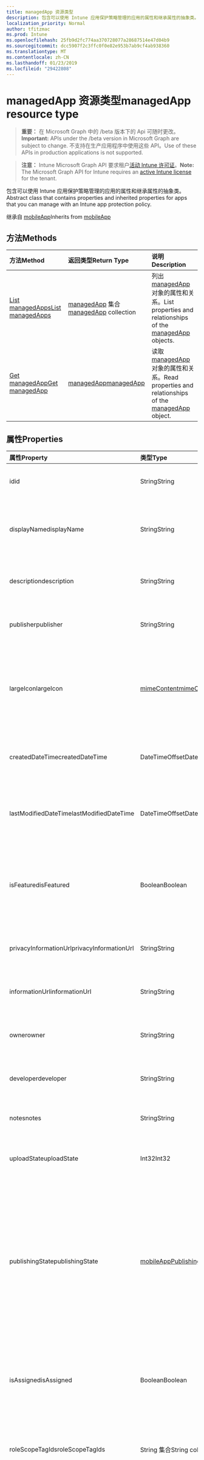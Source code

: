 ```yaml
---
title: managedApp 资源类型
description: 包含可以使用 Intune 应用保护策略管理的应用的属性和继承属性的抽象类。
localization_priority: Normal
author: tfitzmac
ms.prod: Intune
ms.openlocfilehash: 25fb9d2fc774aa370728077a28687514e47d04b9
ms.sourcegitcommit: dcc5907f2c3ffc0f0e82e953b7ab9cf4ab938360
ms.translationtype: MT
ms.contentlocale: zh-CN
ms.lasthandoff: 01/23/2019
ms.locfileid: "29422808"
---
```

# <a name="managedapp-resource-type"></a><span data-ttu-id="34d41-103">managedApp 资源类型</span><span class="sxs-lookup"><span data-stu-id="34d41-103">managedApp resource type</span></span>

> <span data-ttu-id="34d41-104">**重要：** 在 Microsoft Graph 中的 /beta 版本下的 Api 可随时更改。</span><span class="sxs-lookup"><span data-stu-id="34d41-104">**Important:** APIs under the /beta version in Microsoft Graph are subject to change.</span></span> <span data-ttu-id="34d41-105">不支持在生产应用程序中使用这些 API。</span><span class="sxs-lookup"><span data-stu-id="34d41-105">Use of these APIs in production applications is not supported.</span></span>

> <span data-ttu-id="34d41-106">**注意：** Intune Microsoft Graph API 要求租户[活动 Intune 许可证](https://go.microsoft.com/fwlink/?linkid=839381)。</span><span class="sxs-lookup"><span data-stu-id="34d41-106">**Note:** The Microsoft Graph API for Intune requires an [active Intune license](https://go.microsoft.com/fwlink/?linkid=839381) for the tenant.</span></span>

<span data-ttu-id="34d41-107">包含可以使用 Intune 应用保护策略管理的应用的属性和继承属性的抽象类。</span><span class="sxs-lookup"><span data-stu-id="34d41-107">Abstract class that contains properties and inherited properties for apps that you can manage with an Intune app protection policy.</span></span>


<span data-ttu-id="34d41-108">继承自 [mobileApp](../resources/intune-apps-mobileapp.md)</span><span class="sxs-lookup"><span data-stu-id="34d41-108">Inherits from [mobileApp](../resources/intune-apps-mobileapp.md)</span></span>

## <a name="methods"></a><span data-ttu-id="34d41-109">方法</span><span class="sxs-lookup"><span data-stu-id="34d41-109">Methods</span></span>
|<span data-ttu-id="34d41-110">方法</span><span class="sxs-lookup"><span data-stu-id="34d41-110">Method</span></span>|<span data-ttu-id="34d41-111">返回类型</span><span class="sxs-lookup"><span data-stu-id="34d41-111">Return Type</span></span>|<span data-ttu-id="34d41-112">说明</span><span class="sxs-lookup"><span data-stu-id="34d41-112">Description</span></span>|
|:---|:---|:---|
|[<span data-ttu-id="34d41-113">List managedApps</span><span class="sxs-lookup"><span data-stu-id="34d41-113">List managedApps</span></span>](../api/intune-apps-managedapp-list.md)|<span data-ttu-id="34d41-114">[managedApp](../resources/intune-apps-managedapp.md) 集合</span><span class="sxs-lookup"><span data-stu-id="34d41-114">[managedApp](../resources/intune-apps-managedapp.md) collection</span></span>|<span data-ttu-id="34d41-115">列出 [managedApp](../resources/intune-apps-managedapp.md) 对象的属性和关系。</span><span class="sxs-lookup"><span data-stu-id="34d41-115">List properties and relationships of the [managedApp](../resources/intune-apps-managedapp.md) objects.</span></span>|
|[<span data-ttu-id="34d41-116">Get managedApp</span><span class="sxs-lookup"><span data-stu-id="34d41-116">Get managedApp</span></span>](../api/intune-apps-managedapp-get.md)|[<span data-ttu-id="34d41-117">managedApp</span><span class="sxs-lookup"><span data-stu-id="34d41-117">managedApp</span></span>](../resources/intune-apps-managedapp.md)|<span data-ttu-id="34d41-118">读取 [managedApp](../resources/intune-apps-managedapp.md) 对象的属性和关系。</span><span class="sxs-lookup"><span data-stu-id="34d41-118">Read properties and relationships of the [managedApp](../resources/intune-apps-managedapp.md) object.</span></span>|

## <a name="properties"></a><span data-ttu-id="34d41-119">属性</span><span class="sxs-lookup"><span data-stu-id="34d41-119">Properties</span></span>
|<span data-ttu-id="34d41-120">属性</span><span class="sxs-lookup"><span data-stu-id="34d41-120">Property</span></span>|<span data-ttu-id="34d41-121">类型</span><span class="sxs-lookup"><span data-stu-id="34d41-121">Type</span></span>|<span data-ttu-id="34d41-122">说明</span><span class="sxs-lookup"><span data-stu-id="34d41-122">Description</span></span>|
|:---|:---|:---|
|<span data-ttu-id="34d41-123">id</span><span class="sxs-lookup"><span data-stu-id="34d41-123">id</span></span>|<span data-ttu-id="34d41-124">String</span><span class="sxs-lookup"><span data-stu-id="34d41-124">String</span></span>|<span data-ttu-id="34d41-125">实体的键。</span><span class="sxs-lookup"><span data-stu-id="34d41-125">Key of the entity.</span></span> <span data-ttu-id="34d41-126">继承自 [mobileApp](../resources/intune-apps-mobileapp.md)</span><span class="sxs-lookup"><span data-stu-id="34d41-126">Inherited from [mobileApp](../resources/intune-apps-mobileapp.md)</span></span>|
|<span data-ttu-id="34d41-127">displayName</span><span class="sxs-lookup"><span data-stu-id="34d41-127">displayName</span></span>|<span data-ttu-id="34d41-128">String</span><span class="sxs-lookup"><span data-stu-id="34d41-128">String</span></span>|<span data-ttu-id="34d41-129">管理员提供或导入的应用标题。</span><span class="sxs-lookup"><span data-stu-id="34d41-129">The admin provided or imported title of the app.</span></span> <span data-ttu-id="34d41-130">继承自 [mobileApp](../resources/intune-apps-mobileapp.md)</span><span class="sxs-lookup"><span data-stu-id="34d41-130">Inherited from [mobileApp](../resources/intune-apps-mobileapp.md)</span></span>|
|<span data-ttu-id="34d41-131">description</span><span class="sxs-lookup"><span data-stu-id="34d41-131">description</span></span>|<span data-ttu-id="34d41-132">String</span><span class="sxs-lookup"><span data-stu-id="34d41-132">String</span></span>|<span data-ttu-id="34d41-133">应用的说明。</span><span class="sxs-lookup"><span data-stu-id="34d41-133">The description of the app.</span></span> <span data-ttu-id="34d41-134">继承自 [mobileApp](../resources/intune-apps-mobileapp.md)</span><span class="sxs-lookup"><span data-stu-id="34d41-134">Inherited from [mobileApp](../resources/intune-apps-mobileapp.md)</span></span>|
|<span data-ttu-id="34d41-135">publisher</span><span class="sxs-lookup"><span data-stu-id="34d41-135">publisher</span></span>|<span data-ttu-id="34d41-136">String</span><span class="sxs-lookup"><span data-stu-id="34d41-136">String</span></span>|<span data-ttu-id="34d41-137">应用的发布者。</span><span class="sxs-lookup"><span data-stu-id="34d41-137">The publisher of the app.</span></span> <span data-ttu-id="34d41-138">继承自 [mobileApp](../resources/intune-apps-mobileapp.md)</span><span class="sxs-lookup"><span data-stu-id="34d41-138">Inherited from [mobileApp](../resources/intune-apps-mobileapp.md)</span></span>|
|<span data-ttu-id="34d41-139">largeIcon</span><span class="sxs-lookup"><span data-stu-id="34d41-139">largeIcon</span></span>|[<span data-ttu-id="34d41-140">mimeContent</span><span class="sxs-lookup"><span data-stu-id="34d41-140">mimeContent</span></span>](../resources/intune-shared-mimecontent.md)|<span data-ttu-id="34d41-141">要显示在应用详细信息中并用于图标上传的大图标。</span><span class="sxs-lookup"><span data-stu-id="34d41-141">The large icon, to be displayed in the app details and used for upload of the icon.</span></span> <span data-ttu-id="34d41-142">继承自 [mobileApp](../resources/intune-apps-mobileapp.md)</span><span class="sxs-lookup"><span data-stu-id="34d41-142">Inherited from [mobileApp](../resources/intune-apps-mobileapp.md)</span></span>|
|<span data-ttu-id="34d41-143">createdDateTime</span><span class="sxs-lookup"><span data-stu-id="34d41-143">createdDateTime</span></span>|<span data-ttu-id="34d41-144">DateTimeOffset</span><span class="sxs-lookup"><span data-stu-id="34d41-144">DateTimeOffset</span></span>|<span data-ttu-id="34d41-145">创建应用的日期和时间。</span><span class="sxs-lookup"><span data-stu-id="34d41-145">The date and time the app was created.</span></span> <span data-ttu-id="34d41-146">继承自 [mobileApp](../resources/intune-apps-mobileapp.md)</span><span class="sxs-lookup"><span data-stu-id="34d41-146">Inherited from [mobileApp](../resources/intune-apps-mobileapp.md)</span></span>|
|<span data-ttu-id="34d41-147">lastModifiedDateTime</span><span class="sxs-lookup"><span data-stu-id="34d41-147">lastModifiedDateTime</span></span>|<span data-ttu-id="34d41-148">DateTimeOffset</span><span class="sxs-lookup"><span data-stu-id="34d41-148">DateTimeOffset</span></span>|<span data-ttu-id="34d41-149">上次修改应用的日期和时间。</span><span class="sxs-lookup"><span data-stu-id="34d41-149">The date and time the app was last modified.</span></span> <span data-ttu-id="34d41-150">继承自 [mobileApp](../resources/intune-apps-mobileapp.md)</span><span class="sxs-lookup"><span data-stu-id="34d41-150">Inherited from [mobileApp](../resources/intune-apps-mobileapp.md)</span></span>|
|<span data-ttu-id="34d41-151">isFeatured</span><span class="sxs-lookup"><span data-stu-id="34d41-151">isFeatured</span></span>|<span data-ttu-id="34d41-152">Boolean</span><span class="sxs-lookup"><span data-stu-id="34d41-152">Boolean</span></span>|<span data-ttu-id="34d41-153">指示应用是否被管理员标记为特色的值。继承自 [mobileApp](../resources/intune-apps-mobileapp.md)</span><span class="sxs-lookup"><span data-stu-id="34d41-153">The value indicating whether the app is marked as featured by the admin. Inherited from [mobileApp](../resources/intune-apps-mobileapp.md)</span></span>|
|<span data-ttu-id="34d41-154">privacyInformationUrl</span><span class="sxs-lookup"><span data-stu-id="34d41-154">privacyInformationUrl</span></span>|<span data-ttu-id="34d41-155">String</span><span class="sxs-lookup"><span data-stu-id="34d41-155">String</span></span>|<span data-ttu-id="34d41-156">隐私声明 Url。</span><span class="sxs-lookup"><span data-stu-id="34d41-156">The privacy statement Url.</span></span> <span data-ttu-id="34d41-157">继承自 [mobileApp](../resources/intune-apps-mobileapp.md)</span><span class="sxs-lookup"><span data-stu-id="34d41-157">Inherited from [mobileApp](../resources/intune-apps-mobileapp.md)</span></span>|
|<span data-ttu-id="34d41-158">informationUrl</span><span class="sxs-lookup"><span data-stu-id="34d41-158">informationUrl</span></span>|<span data-ttu-id="34d41-159">String</span><span class="sxs-lookup"><span data-stu-id="34d41-159">String</span></span>|<span data-ttu-id="34d41-160">详细信息 Url。</span><span class="sxs-lookup"><span data-stu-id="34d41-160">The more information Url.</span></span> <span data-ttu-id="34d41-161">继承自 [mobileApp](../resources/intune-apps-mobileapp.md)</span><span class="sxs-lookup"><span data-stu-id="34d41-161">Inherited from [mobileApp](../resources/intune-apps-mobileapp.md)</span></span>|
|<span data-ttu-id="34d41-162">owner</span><span class="sxs-lookup"><span data-stu-id="34d41-162">owner</span></span>|<span data-ttu-id="34d41-163">String</span><span class="sxs-lookup"><span data-stu-id="34d41-163">String</span></span>|<span data-ttu-id="34d41-164">应用的所有者。</span><span class="sxs-lookup"><span data-stu-id="34d41-164">The owner of the app.</span></span> <span data-ttu-id="34d41-165">继承自 [mobileApp](../resources/intune-apps-mobileapp.md)</span><span class="sxs-lookup"><span data-stu-id="34d41-165">Inherited from [mobileApp](../resources/intune-apps-mobileapp.md)</span></span>|
|<span data-ttu-id="34d41-166">developer</span><span class="sxs-lookup"><span data-stu-id="34d41-166">developer</span></span>|<span data-ttu-id="34d41-167">String</span><span class="sxs-lookup"><span data-stu-id="34d41-167">String</span></span>|<span data-ttu-id="34d41-168">应用的开发者。</span><span class="sxs-lookup"><span data-stu-id="34d41-168">The developer of the app.</span></span> <span data-ttu-id="34d41-169">继承自 [mobileApp](../resources/intune-apps-mobileapp.md)</span><span class="sxs-lookup"><span data-stu-id="34d41-169">Inherited from [mobileApp](../resources/intune-apps-mobileapp.md)</span></span>|
|<span data-ttu-id="34d41-170">notes</span><span class="sxs-lookup"><span data-stu-id="34d41-170">notes</span></span>|<span data-ttu-id="34d41-171">String</span><span class="sxs-lookup"><span data-stu-id="34d41-171">String</span></span>|<span data-ttu-id="34d41-172">应用的备注。</span><span class="sxs-lookup"><span data-stu-id="34d41-172">Notes for the app.</span></span> <span data-ttu-id="34d41-173">继承自 [mobileApp](../resources/intune-apps-mobileapp.md)</span><span class="sxs-lookup"><span data-stu-id="34d41-173">Inherited from [mobileApp](../resources/intune-apps-mobileapp.md)</span></span>|
|<span data-ttu-id="34d41-174">uploadState</span><span class="sxs-lookup"><span data-stu-id="34d41-174">uploadState</span></span>|<span data-ttu-id="34d41-175">Int32</span><span class="sxs-lookup"><span data-stu-id="34d41-175">Int32</span></span>|<span data-ttu-id="34d41-176">上载状态。</span><span class="sxs-lookup"><span data-stu-id="34d41-176">The upload state.</span></span> <span data-ttu-id="34d41-177">继承自 [mobileApp](../resources/intune-apps-mobileapp.md)</span><span class="sxs-lookup"><span data-stu-id="34d41-177">Inherited from [mobileApp](../resources/intune-apps-mobileapp.md)</span></span>|
|<span data-ttu-id="34d41-178">publishingState</span><span class="sxs-lookup"><span data-stu-id="34d41-178">publishingState</span></span>|[<span data-ttu-id="34d41-179">mobileAppPublishingState</span><span class="sxs-lookup"><span data-stu-id="34d41-179">mobileAppPublishingState</span></span>](../resources/intune-apps-mobileapppublishingstate.md)|<span data-ttu-id="34d41-180">应用的发布状态。</span><span class="sxs-lookup"><span data-stu-id="34d41-180">The publishing state for the app.</span></span> <span data-ttu-id="34d41-181">除非应用已发布，否则无法分配应用。</span><span class="sxs-lookup"><span data-stu-id="34d41-181">The app cannot be assigned unless the app is published.</span></span> <span data-ttu-id="34d41-182">继承自[mobileApp](../resources/intune-apps-mobileapp.md)。</span><span class="sxs-lookup"><span data-stu-id="34d41-182">Inherited from [mobileApp](../resources/intune-apps-mobileapp.md).</span></span> <span data-ttu-id="34d41-183">可取值为：`notPublished`、`processing`、`published`。</span><span class="sxs-lookup"><span data-stu-id="34d41-183">Possible values are: `notPublished`, `processing`, `published`.</span></span>|
|<span data-ttu-id="34d41-184">isAssigned</span><span class="sxs-lookup"><span data-stu-id="34d41-184">isAssigned</span></span>|<span data-ttu-id="34d41-185">Boolean</span><span class="sxs-lookup"><span data-stu-id="34d41-185">Boolean</span></span>|<span data-ttu-id="34d41-186">值，指示是否将应用程序分配给至少一个组。</span><span class="sxs-lookup"><span data-stu-id="34d41-186">The value indicating whether the app is assigned to at least one group.</span></span> <span data-ttu-id="34d41-187">继承自 [mobileApp](../resources/intune-apps-mobileapp.md)</span><span class="sxs-lookup"><span data-stu-id="34d41-187">Inherited from [mobileApp](../resources/intune-apps-mobileapp.md)</span></span>|
|<span data-ttu-id="34d41-188">roleScopeTagIds</span><span class="sxs-lookup"><span data-stu-id="34d41-188">roleScopeTagIds</span></span>|<span data-ttu-id="34d41-189">String 集合</span><span class="sxs-lookup"><span data-stu-id="34d41-189">String collection</span></span>|<span data-ttu-id="34d41-190">此移动应用程序的作用域标记 id 的列表。</span><span class="sxs-lookup"><span data-stu-id="34d41-190">List of scope tag ids for this mobile app.</span></span> <span data-ttu-id="34d41-191">继承自 [mobileApp](../resources/intune-apps-mobileapp.md)</span><span class="sxs-lookup"><span data-stu-id="34d41-191">Inherited from [mobileApp](../resources/intune-apps-mobileapp.md)</span></span>|
|<span data-ttu-id="34d41-192">appAvailability</span><span class="sxs-lookup"><span data-stu-id="34d41-192">appAvailability</span></span>|[<span data-ttu-id="34d41-193">managedAppAvailability</span><span class="sxs-lookup"><span data-stu-id="34d41-193">managedAppAvailability</span></span>](../resources/intune-apps-managedappavailability.md)|<span data-ttu-id="34d41-194">应用程序的可用性。</span><span class="sxs-lookup"><span data-stu-id="34d41-194">The Application's availability.</span></span> <span data-ttu-id="34d41-195">可取值为：`global`、`lineOfBusiness`。</span><span class="sxs-lookup"><span data-stu-id="34d41-195">Possible values are: `global`, `lineOfBusiness`.</span></span>|
|<span data-ttu-id="34d41-196">version</span><span class="sxs-lookup"><span data-stu-id="34d41-196">version</span></span>|<span data-ttu-id="34d41-197">String</span><span class="sxs-lookup"><span data-stu-id="34d41-197">String</span></span>|<span data-ttu-id="34d41-198">应用程序的版本。</span><span class="sxs-lookup"><span data-stu-id="34d41-198">The Application's version.</span></span>|

## <a name="relationships"></a><span data-ttu-id="34d41-199">关系</span><span class="sxs-lookup"><span data-stu-id="34d41-199">Relationships</span></span>
|<span data-ttu-id="34d41-200">关系</span><span class="sxs-lookup"><span data-stu-id="34d41-200">Relationship</span></span>|<span data-ttu-id="34d41-201">类型</span><span class="sxs-lookup"><span data-stu-id="34d41-201">Type</span></span>|<span data-ttu-id="34d41-202">说明</span><span class="sxs-lookup"><span data-stu-id="34d41-202">Description</span></span>|
|:---|:---|:---|
|<span data-ttu-id="34d41-203">categories</span><span class="sxs-lookup"><span data-stu-id="34d41-203">categories</span></span>|<span data-ttu-id="34d41-204">[mobileAppCategory](../resources/intune-apps-mobileappcategory.md) 集合</span><span class="sxs-lookup"><span data-stu-id="34d41-204">[mobileAppCategory](../resources/intune-apps-mobileappcategory.md) collection</span></span>|<span data-ttu-id="34d41-205">此应用的类别列表。</span><span class="sxs-lookup"><span data-stu-id="34d41-205">The list of categories for this app.</span></span> <span data-ttu-id="34d41-206">继承自 [mobileApp](../resources/intune-apps-mobileapp.md)</span><span class="sxs-lookup"><span data-stu-id="34d41-206">Inherited from [mobileApp](../resources/intune-apps-mobileapp.md)</span></span>|
|<span data-ttu-id="34d41-207">assignments</span><span class="sxs-lookup"><span data-stu-id="34d41-207">assignments</span></span>|<span data-ttu-id="34d41-208">[mobileAppAssignment](../resources/intune-apps-mobileappassignment.md) 集合</span><span class="sxs-lookup"><span data-stu-id="34d41-208">[mobileAppAssignment](../resources/intune-apps-mobileappassignment.md) collection</span></span>|<span data-ttu-id="34d41-209">此移动应用的组分配的列表。</span><span class="sxs-lookup"><span data-stu-id="34d41-209">The list of group assignments for this mobile app.</span></span> <span data-ttu-id="34d41-210">继承自 [mobileApp](../resources/intune-apps-mobileapp.md)</span><span class="sxs-lookup"><span data-stu-id="34d41-210">Inherited from [mobileApp](../resources/intune-apps-mobileapp.md)</span></span>|
|<span data-ttu-id="34d41-211">installSummary</span><span class="sxs-lookup"><span data-stu-id="34d41-211">installSummary</span></span>|[<span data-ttu-id="34d41-212">mobileAppInstallSummary</span><span class="sxs-lookup"><span data-stu-id="34d41-212">mobileAppInstallSummary</span></span>](../resources/intune-apps-mobileappinstallsummary.md)|<span data-ttu-id="34d41-213">移动应用安装摘要。</span><span class="sxs-lookup"><span data-stu-id="34d41-213">Mobile App Install Summary.</span></span> <span data-ttu-id="34d41-214">继承自 [mobileApp](../resources/intune-apps-mobileapp.md)</span><span class="sxs-lookup"><span data-stu-id="34d41-214">Inherited from [mobileApp](../resources/intune-apps-mobileapp.md)</span></span>|
|<span data-ttu-id="34d41-215">deviceStatuses</span><span class="sxs-lookup"><span data-stu-id="34d41-215">deviceStatuses</span></span>|<span data-ttu-id="34d41-216">[mobileAppInstallStatus](../resources/intune-apps-mobileappinstallstatus.md)集合</span><span class="sxs-lookup"><span data-stu-id="34d41-216">[mobileAppInstallStatus](../resources/intune-apps-mobileappinstallstatus.md) collection</span></span>|<span data-ttu-id="34d41-217">此移动应用程序的安装状态的列表。</span><span class="sxs-lookup"><span data-stu-id="34d41-217">The list of installation states for this mobile app.</span></span> <span data-ttu-id="34d41-218">继承自 [mobileApp](../resources/intune-apps-mobileapp.md)</span><span class="sxs-lookup"><span data-stu-id="34d41-218">Inherited from [mobileApp](../resources/intune-apps-mobileapp.md)</span></span>|
|<span data-ttu-id="34d41-219">userStatuses</span><span class="sxs-lookup"><span data-stu-id="34d41-219">userStatuses</span></span>|<span data-ttu-id="34d41-220">[userAppInstallStatus](../resources/intune-apps-userappinstallstatus.md)集合</span><span class="sxs-lookup"><span data-stu-id="34d41-220">[userAppInstallStatus](../resources/intune-apps-userappinstallstatus.md) collection</span></span>|<span data-ttu-id="34d41-221">此移动应用程序的安装状态的列表。</span><span class="sxs-lookup"><span data-stu-id="34d41-221">The list of installation states for this mobile app.</span></span> <span data-ttu-id="34d41-222">继承自 [mobileApp](../resources/intune-apps-mobileapp.md)</span><span class="sxs-lookup"><span data-stu-id="34d41-222">Inherited from [mobileApp](../resources/intune-apps-mobileapp.md)</span></span>|

## <a name="json-representation"></a><span data-ttu-id="34d41-223">JSON 表示形式</span><span class="sxs-lookup"><span data-stu-id="34d41-223">JSON Representation</span></span>
<span data-ttu-id="34d41-224">下面是资源的 JSON 表示形式。</span><span class="sxs-lookup"><span data-stu-id="34d41-224">Here is a JSON representation of the resource.</span></span>
<!-- {
  "blockType": "resource",
  "keyProperty": "id",
  "@odata.type": "microsoft.graph.managedApp"
}
-->
``` json
{
  "@odata.type": "#microsoft.graph.managedApp",
  "id": "String (identifier)",
  "displayName": "String",
  "description": "String",
  "publisher": "String",
  "largeIcon": {
    "@odata.type": "microsoft.graph.mimeContent",
    "type": "String",
    "value": "binary"
  },
  "createdDateTime": "String (timestamp)",
  "lastModifiedDateTime": "String (timestamp)",
  "isFeatured": true,
  "privacyInformationUrl": "String",
  "informationUrl": "String",
  "owner": "String",
  "developer": "String",
  "notes": "String",
  "uploadState": 1024,
  "publishingState": "String",
  "isAssigned": true,
  "roleScopeTagIds": [
    "String"
  ],
  "appAvailability": "String",
  "version": "String"
}
```




